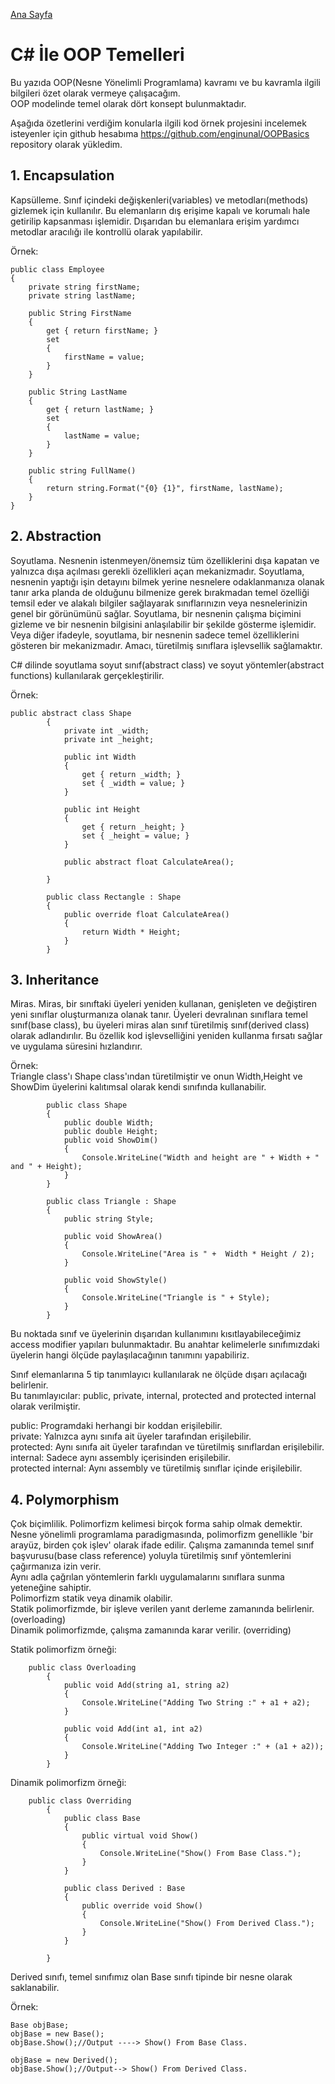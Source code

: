 [Ana Sayfa](https://enginunal.github.io/)

# C# İle OOP Temelleri  

Bu yazıda OOP(Nesne Yönelimli Programlama) kavramı ve bu kavramla ilgili bilgileri özet olarak vermeye çalışacağım.  
OOP modelinde temel olarak dört konsept bulunmaktadır.  

Aşağıda özetlerini verdiğim konularla ilgili kod örnek projesini incelemek isteyenler için github hesabıma https://github.com/enginunal/OOPBasics repository olarak yükledim.   


## 1. Encapsulation  
Kapsülleme. Sınıf içindeki değişkenleri(variables) ve metodları(methods) gizlemek için kullanılır. Bu elemanların dış erişime kapalı ve korumalı hale getirilip kapsanması işlemidir. Dışarıdan bu elemanlara erişim yardımcı metodlar aracılığı ile kontrollü olarak yapılabilir.  


Örnek:  

```
public class Employee
{
    private string firstName;
    private string lastName;

    public String FirstName
    {
        get { return firstName; }
        set
        {
            firstName = value;
        }
    }

    public String LastName
    {
        get { return lastName; }
        set
        {
            lastName = value;
        }
    }

    public string FullName()
    {
        return string.Format("{0} {1}", firstName, lastName);
    }
}
```


## 2. Abstraction  
Soyutlama. Nesnenin istenmeyen/önemsiz tüm özelliklerini dışa kapatan ve yalnızca dışa açılması gerekli özellikleri açan mekanizmadır. Soyutlama, nesnenin yaptığı işin detayını bilmek yerine nesnelere odaklanmanıza olanak tanır arka planda de olduğunu bilmenize gerek bırakmadan temel özelliği temsil eder ve alakalı bilgiler sağlayarak sınıflarınızın veya nesnelerinizin genel bir görünümünü sağlar. 
Soyutlama, bir nesnenin çalışma biçimini gizleme ve bir nesnenin bilgisini anlaşılabilir bir şekilde gösterme işlemidir.
Veya diğer ifadeyle, soyutlama, bir nesnenin sadece temel özelliklerini gösteren bir mekanizmadır. Amacı, türetilmiş sınıflara işlevsellik sağlamaktır.   

C# dilinde soyutlama soyut sınıf(abstract class) ve soyut yöntemler(abstract functions) kullanılarak gerçekleştirilir.  


Örnek:

```
public abstract class Shape
        {
            private int _width;
            private int _height;

            public int Width
            {
                get { return _width; }
                set { _width = value; }
            }

            public int Height
            {
                get { return _height; }
                set { _height = value; }
            }
            
            public abstract float CalculateArea();
                        
        }

        public class Rectangle : Shape
        {
            public override float CalculateArea()
            {
                return Width * Height;
            }
        }
```


## 3. Inheritance  
Miras. Miras, bir sınıftaki üyeleri yeniden kullanan, genişleten ve değiştiren yeni sınıflar oluşturmanıza olanak tanır. 
Üyeleri devralınan sınıflara temel sınıf(base class), bu üyeleri miras alan sınıf türetilmiş sınıf(derived class) olarak adlandırılır.
Bu özellik kod işlevselliğini yeniden kullanma fırsatı sağlar ve uygulama süresini hızlandırır.  

Örnek:  
Triangle class'ı Shape class'ından türetilmiştir ve onun Width,Height ve ShowDim üyelerini kalıtımsal olarak kendi sınıfında kullanabilir.  

```
        public class Shape
        {
            public double Width;
            public double Height;
            public void ShowDim()
            {
                Console.WriteLine("Width and height are " + Width + " and " + Height);
            }
        }

        public class Triangle : Shape
        {
            public string Style;

            public void ShowArea()
            {
                Console.WriteLine("Area is " +  Width * Height / 2);
            }

            public void ShowStyle()
            {
                Console.WriteLine("Triangle is " + Style);
            }
        }
```


Bu noktada sınıf ve üyelerinin dışarıdan kullanımını kısıtlayabileceğimiz access modifier yapıları bulunmaktadır.
Bu anahtar kelimelerle sınıfımızdaki üyelerin hangi ölçüde paylaşılacağının tanımını yapabiliriz.  

Sınıf elemanlarına 5 tip tanımlayıcı kullanılarak ne ölçüde dışarı açılacağı belirlenir.  
Bu tanımlayıcılar: public, private, internal, protected and protected internal olarak verilmiştir.  

public: Programdaki herhangi bir koddan erişilebilir.  
private: Yalnızca aynı sınıfa ait üyeler tarafından erişilebilir.  
protected: Aynı sınıfa ait üyeler tarafından ve türetilmiş sınıflardan erişilebilir.  
internal:  Sadece aynı assembly içerisinden erişilebilir.  
protected internal: Aynı assembly ve türetilmiş sınıflar içinde erişilebilir.  



## 4. Polymorphism  
Çok biçimlilik. Polimorfizm kelimesi birçok forma sahip olmak demektir. Nesne yönelimli programlama paradigmasında, polimorfizm genellikle 'bir arayüz, birden çok işlev' olarak ifade edilir. Çalışma zamanında temel sınıf başvurusu(base class reference) yoluyla türetilmiş sınıf yöntemlerini çağırmanıza izin verir.  
Aynı adla çağrılan yöntemlerin farklı uygulamalarını sınıflara sunma yeteneğine sahiptir.  
Polimorfizm statik veya dinamik olabilir.  
Statik polimorfizmde, bir işleve verilen yanıt derleme zamanında belirlenir. (overloading)  
Dinamik polimorfizmde, çalışma zamanında karar verilir. (overriding)  

Statik polimorfizm örneği:  

```
	public class Overloading
        {
            public void Add(string a1, string a2)
            {
                Console.WriteLine("Adding Two String :" + a1 + a2);
            }

            public void Add(int a1, int a2)
            {
                Console.WriteLine("Adding Two Integer :" + (a1 + a2));
            }
        }
```  

Dinamik polimorfizm örneği:  

```
	public class Overriding
        {
            public class Base
            {
                public virtual void Show()
                {
                    Console.WriteLine("Show() From Base Class.");
                }
            }

            public class Derived : Base
            {
                public override void Show()
                {
                    Console.WriteLine("Show() From Derived Class.");
                }
            }

        }
```
  
Derived sınıfı, temel sınıfımız olan Base sınıfı tipinde bir nesne olarak saklanabilir.  
  
Örnek:  

```
Base objBase;
objBase = new Base();
objBase.Show();//Output ----> Show() From Base Class.

objBase = new Derived();
objBase.Show();//Output--> Show() From Derived Class.
```


